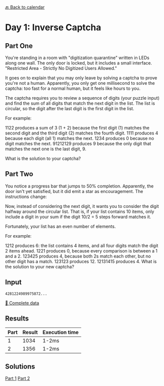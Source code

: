 [:back: Back to calendar](..)

# Day 1: Inverse Captcha

## Part One

You're standing in a room with "digitization quarantine" written in LEDs along one wall. The only door is locked, but it includes a small interface. 
"Restricted Area - Strictly No Digitized Users Allowed."

It goes on to explain that you may only leave by solving a captcha to prove you're not a human. 
Apparently, you only get one millisecond to solve the captcha: too fast for a normal human, but it feels like hours to you.

The captcha requires you to review a sequence of digits (your puzzle input) and find the sum of all digits that match the next digit in the list. 
The list is circular, so the digit after the last digit is the first digit in the list.

For example:

1122 produces a sum of 3 (1 + 2) because the first digit (1) matches the second digit and the third digit (2) matches the fourth digit.
1111 produces 4 because each digit (all 1) matches the next.
1234 produces 0 because no digit matches the next.
91212129 produces 9 because the only digit that matches the next one is the last digit, 9.

What is the solution to your captcha?

## Part Two

You notice a progress bar that jumps to 50% completion. Apparently, the door isn't yet satisfied, 
but it did emit a star as encouragement. The instructions change:

Now, instead of considering the next digit, it wants you to consider the digit halfway around the circular list. 
That is, if your list contains 10 items, only include a digit in your sum if the digit 10/2 = 5 steps forward matches it. 

Fortunately, your list has an even number of elements.

For example:

1212 produces 6: the list contains 4 items, and all four digits match the digit 2 items ahead.
1221 produces 0, because every comparison is between a 1 and a 2.
123425 produces 4, because both 2s match each other, but no other digit has a match.
123123 produces 12.
12131415 produces 4.
What is the solution to your new captcha?

## Input

```
4281224989975872...
```

[:scroll: Complete data](./input.txt)

## Results

| Part | Result | Execution time |
| --- | --- | --- |
| 1 | 1034 | 1-2ms |
| 2 | 1356 | 1-2ms |

## Solutions

[Part 1](./p1.py)
[Part 2](./p2.py)
